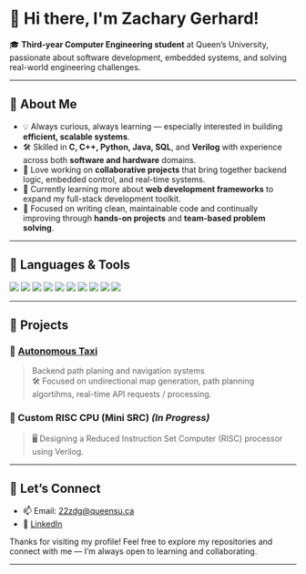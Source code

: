 # 👋 Hi there, I'm Zachary Gerhard!

🎓 **Third-year Computer Engineering student** at Queen’s University, passionate about software development, embedded systems, and solving real-world engineering challenges.

---

## 🚀 **About Me**
- 💡 Always curious, always learning — especially interested in building **efficient, scalable systems**.
- 🛠️ Skilled in **C, C++, Python, Java, SQL**, and **Verilog** with experience across both **software and hardware** domains.
- 🧩 Love working on **collaborative projects** that bring together backend logic, embedded control, and real-time systems.
- 🌱 Currently learning more about **web development frameworks** to expand my full-stack development toolkit.
- 🎯 Focused on writing clean, maintainable code and continually improving through **hands-on projects** and **team-based problem solving**.

---

## 🧰 **Languages & Tools**
<div align="left">
  <img src="https://img.shields.io/badge/C-blue?style=for-the-badge&logo=c&logoColor=white"/>
  <img src="https://img.shields.io/badge/C++-00599C?style=for-the-badge&logo=c%2B%2B&logoColor=white"/>
  <img src="https://img.shields.io/badge/Python-3776AB?style=for-the-badge&logo=python&logoColor=white"/>
  <img src="https://img.shields.io/badge/Java-ED8B00?style=for-the-badge&logo=java&logoColor=white"/>
  <img src="https://img.shields.io/badge/SQL-4479A1?style=for-the-badge&logo=postgresql&logoColor=white"/>
  <img src="https://img.shields.io/badge/Verilog-FF5722?style=for-the-badge"/>
  <img src="https://img.shields.io/badge/Git-F05032?style=for-the-badge&logo=git&logoColor=white"/>
  <img src="https://img.shields.io/badge/Quartus%20Prime-0071C5?style=for-the-badge"/>
  <img src="https://img.shields.io/badge/Qt-41CD52?style=for-the-badge&logo=qt&logoColor=white"/>
  <img src="https://img.shields.io/badge/MATLAB-0076A8?style=for-the-badge&logo=mathworks&logoColor=white"/>
</div>

---

## 📂 **Projects**
### 🔹 [Autonomous Taxi](https://github.com/22zdg/autonomousTaxi-extract.git)
> Backend path planing and navigation systems  
> 🛠️ Focused on undirectional map generation, path planning algortihms, real-time API requests / processing.

### 🔹 Custom RISC CPU (Mini SRC) *(In Progress)*
> 🖥️ Designing a Reduced Instruction Set Computer (RISC) processor using Verilog.

---

## 🤝 **Let’s Connect**
- 📫 Email: 22zdg@queensu.ca  
- 🔗 [LinkedIn](www.linkedin.com/in/zachary-gerhard-769ab1252)

Thanks for visiting my profile! Feel free to explore my repositories and connect with me — I’m always open to learning and collaborating.

---
